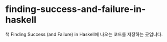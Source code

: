 # finding-success-and-failure-in-haskell
책 Finding Success (and Failure) in Haskell에 나오는 코드를 저장하는 곳입니다.
